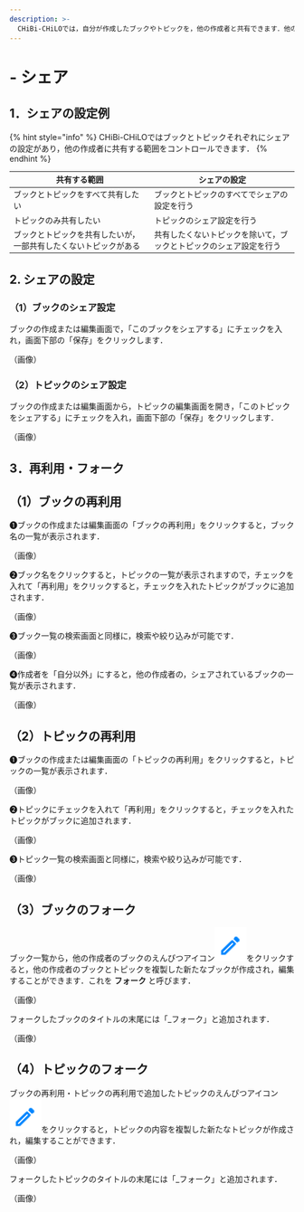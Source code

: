 ```yaml
---
description: >-
  CHiBi-CHiLOでは，自分が作成したブックやトピックを，他の作成者と共有できます．他の作成者は，それらを再利用したり，複製して新たなブック・トピックを作成することができます．
---
```


# - シェア

## 1．シェアの設定例

{% hint style="info" %}
CHiBi-CHiLOではブックとトピックそれぞれにシェアの設定があり，他の作成者に共有する範囲をコントロールできます．
{% endhint %}

| 共有する範囲            | シェアの設定 |
| ----------------- | ------ |
| ブックとトピックをすべて共有したい |ブックとトピックのすべてでシェアの設定を行う|
|トピックのみ共有したい|トピックのシェア設定を行う|
|ブックとトピックを共有したいが，一部共有したくないトピックがある|共有したくないトピックを除いて，ブックとトピックのシェア設定を行う|

## 2. シェアの設定

### （1）ブックのシェア設定

ブックの作成または編集画面で，「このブックをシェアする」にチェックを入れ，画面下部の「保存」をクリックします．

（画像）

### （2）トピックのシェア設定

ブックの作成または編集画面から，トピックの編集画面を開き，「このトピックをシェアする」にチェックを入れ，画面下部の「保存」をクリックします．

（画像）

## 3．再利用・フォーク

## （1）ブックの再利用

❶ブックの作成または編集画面の「ブックの再利用」をクリックすると，ブック名の一覧が表示されます．

（画像）

❷ブック名をクリックすると，トピックの一覧が表示されますので，チェックを入れて「再利用」をクリックすると，チェックを入れたトピックがブックに追加されます．

（画像）

❸ブック一覧の検索画面と同様に，検索や絞り込みが可能です．

（画像）

❹作成者を「自分以外」にすると，他の作成者の，シェアされているブックの一覧が表示されます．

（画像）

## （2）トピックの再利用

❶ブックの作成または編集画面の「トピックの再利用」をクリックすると，トピックの一覧が表示されます．

（画像）

❷トピックにチェックを入れて「再利用」をクリックすると，チェックを入れたトピックがブックに追加されます．

（画像）

❸トピック一覧の検索画面と同様に，検索や絞り込みが可能です．

（画像）

## （3）ブックのフォーク

ブック一覧から，他の作成者のブックのえんぴつアイコン<img src="../.gitbook/assets/pencil.png" alt="" data-size="line">をクリックすると，他の作成者のブックとトピックを複製した新たなブックが作成され，編集することができます．これを **フォーク** と呼びます．

（画像）

フォークしたブックのタイトルの末尾には「\_フォーク」と追加されます．

（画像）

## （4）トピックのフォーク

ブックの再利用・トピックの再利用で追加したトピックのえんぴつアイコン<img src="../.gitbook/assets/pencil.png" alt="" data-size="line">をクリックすると，トピックの内容を複製した新たなトピックが作成され，編集することができます．

（画像）

フォークしたトピックのタイトルの末尾には「\_フォーク」と追加されます．

（画像）